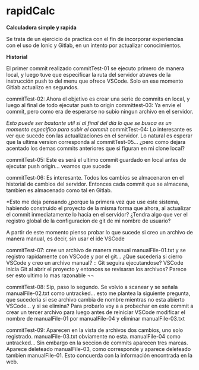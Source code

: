 # rapidCalc

**Calculadora simple y rapida**

Se trata de un ejercicio de practica con el fin de incorporar experiencias con el uso de Ionic y Gitlab, en un intento por actualizar conocimientos.

**Historial**

El primer commit realizado commitTest-01 se ejecuto primero de manera local, y luego tuve que especificar la ruta del servidor atraves de la instrucción push to del menu que ofrece VSCode. Solo en ese momento Gitlab actualizo en segundos.

commitTest-02: Ahora el objetivo es crear una serie de commits en local, y luego al final de todo ejecutar push to origin
committest-03: Ya envie el commit, pero como era de esperarse no subio ningun archivo en el servidor.

*Esto puede ser bastante util si al final del día lo que se busca es un momento especifico para subir el commit*
commitTest-04: Lo interesante es ver que sucede con las actualizaciones en el servidor. Lo natural es esperar que la ultima version corresponda al commitTest-05... ¿pero como dejara acentado los demas commits anteriores que si figuran en mi clone local?

commitTest-05: Este es será el ultimo commit guardado en local antes de ejecutar push origin... veamos que sucede

commitTest-06: Es interesante. Todos los cambios se almacenaron en el historial de cambios del servidor. Entonces cada commit que se almacena, tambien es almacenado como tal en Gitlab.

*Esto me deja pensando ¿porque la primera vez que use este sistema, habiendo construido el proyecto de la misma forma que ahora, al actualizar el commit inmediatamente lo hacia en el servidor? ¿Tendra algo que ver el registro global de la configuracion de git de mi nombre de usuario?

A partir de este momento pienso probar lo que sucede si creo un archivo de manera manual, es decir, sin usar el ide VSCode

commitTest-07: cree un archivo de manera manual manualFile-01.txt y se registro rapidamente con VSCode y por el git... ¿Que sucederia si cierro VSCode y creo un archivo manual? :: Git seguira ejecutandose? VSCode inicia Git al abrir el proyecto y entonces se revisaran los archivos? Parece ser esto ultimo lo mas razonable ¬¬

commitTest-08: Sip, paso lo segundo. Se volvio a scanear y se señala manualFile-02.txt como untracked... esto me plantea la siguiente pregunta, que sucederia si ese archivo cambia de nombre mientras no esta abierto VSCode... y si se elimina?
Para probarlo voy a a probechar en este commit a crear un tercer archivo para luego antes de reiniciar VSCode modificar el nombre de manualFile-01 por manualFile-04 y eliminar manualFile-03.txt

commitTest-09: Aparecen en la vista de archivos dos cambios, uno solo registrado. manualFile-03.txt obviamente no esta. manualFile-04 como untracked... Sin embargo en la seccion de commits aparecen tres marcas. Aparece deleteado manualFile-03, como corresponde y aparece deleteado tambien manualFile-01. Esto concuerda con la información encontrada en la web.